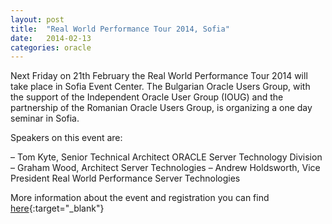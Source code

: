 ```yaml
---
layout: post
title:  "Real World Performance Tour 2014, Sofia"
date:   2014-02-13
categories: oracle
---
```


Next Friday on 21th February the Real World Performance Tour 2014 will take place in Sofia Event Center.
The Bulgarian Oracle Users Group, with the support of the Independent Oracle User Group (IOUG) and the partnership of the Romanian Oracle Users Group, is organizing a one day seminar in Sofia.

Speakers on this event are:

– Tom Kyte, Senior Technical Architect ORACLE Server Technology Division
– Graham Wood, Architect Server Technologies
– Andrew Holdsworth, Vice President Real World Performance Server Technologies

More information about the event and registration you can find [here](http://www.bgoug.org/en/events/details/91.html){:target="_blank"}